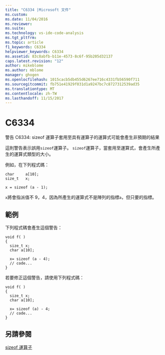```yaml
---
title: "C6334 |Microsoft 文件"
ms.custom: 
ms.date: 11/04/2016
ms.reviewer: 
ms.suite: 
ms.technology: vs-ide-code-analysis
ms.tgt_pltfrm: 
ms.topic: article
f1_keywords: C6334
helpviewer_keywords: C6334
ms.assetid: 83c8abfb-b11e-4573-8c6f-95b205d32137
caps.latest.revision: "12"
author: mikeblome
ms.author: mblome
manager: ghogen
ms.openlocfilehash: 1015cacb5db455d6267ee716c4331fb56590f711
ms.sourcegitcommit: fb751e41929f031d1a9247bc7c8727312539ad35
ms.translationtype: MT
ms.contentlocale: zh-TW
ms.lasthandoff: 11/15/2017
---
```

# <a name="c6334"></a>C6334
警告 C6334: sizeof 運算子套用至具有運算子的運算式可能會產生非預期的結果  
  
 這則警告表示誤用`sizeof`運算子。 `sizeof`運算子，當套用至運算式，會產生所產生的運算式類型的大小。  
  
 例如，在下列程式碼：  
  
```  
char     a[10];  
size_t   x;  
  
x = sizeof (a - 1);  
```  
  
 `x`將會指派值不 9，4，因為所產生的運算式不是陣列的指標`a`，但只要的指標。  
  
## <a name="example"></a>範例  
 下列程式碼會產生這個警告：  
  
```  
void f( )  
{     
  size_t x;  
  char a[10];  
  
  x= sizeof (a - 4);  
  // code...  
}  
```  
  
 若要修正這個警告，請使用下列程式碼：  
  
```  
void f( )     
{  
  size_t x;  
  char a[10];  
  
  x= sizeof (a) - 4;  
  // code...  
}   
```  
  
## <a name="see-also"></a>另請參閱  
 [sizeof 運算子](/cpp/cpp/sizeof-operator)